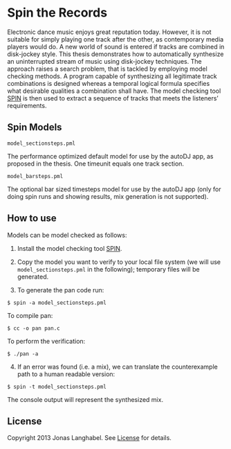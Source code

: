 # Spin the Records

Electronic dance music enjoys great reputation today. However, it is not suitable for simply playing one track after the other, as contemporary media players would do. A new world of sound is entered if tracks are combined in disk-jockey style. This thesis demonstrates how to automatically synthesize an uninterrupted stream of music using disk-jockey techniques. The approach raises a search problem, that is tackled by employing model checking methods. A program capable of synthesizing all legitimate track combinations is designed whereas a temporal logical formula specifies what desirable qualities a combination shall have. The model checking tool [SPIN](https://www.spinroot.com) is then used to extract a sequence of tracks that meets the listeners’ requirements.

## Spin Models

`model_sectionsteps.pml`

The performance optimized default model for use by the autoDJ app, as proposed in the thesis. One timeunit equals one track section.

`model_barsteps.pml`

The optional bar sized timesteps model for use by the autoDJ app (only for doing spin runs and showing results, mix generation is not supported).

## How to use

Models can be model checked as follows:

1. Install the model checking tool [SPIN](https://www.spinroot.com).

2. Copy the model you want to verify to your local file system (we will use `model_sectionsteps.pml` in the following); temporary files will be generated.

3. To generate the pan code run:

  `$ spin -a model_sectionsteps.pml`
  
  To compile pan:

  `$ cc -o pan pan.c`
  
  To perform the verification:

  `$ ./pan -a`
  
4. If an error was found (i.e. a mix), we can translate the counterexample path to a human readable version:

  `$ spin -t model_sectionsteps.pml`
  
The console output will represent the synthesized mix.

## License

Copyright 2013 Jonas Langhabel. See [License](https://github.com/langhabel/spin-the-records/blob/master/LICENSE) for details.
